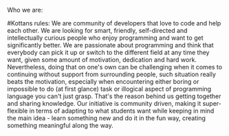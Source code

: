 Who we are:


#Kottans rules:
We are community of developers that love to code and help each other. 
We are looking for smart, friendly, self-directed and intellectually 
curious people who enjoy programming and want to get significantly better.
We are passionate about programming and think that everybody can pick it 
up or switch to the different field at any time they want, given some amount 
of motivation, dedication and hard work. Nevertheless, doing that on one's 
own can be challenging when it comes to continuing without support from 
surrounding people, such situation really beats the motivation, especially 
when encountering either boring or impossible to do (at first glance) task 
or illogical aspect of programming language you can't just grasp. That's the 
reason behind us getting together and sharing knowledge. Our initiative is 
community driven, making it super-flexible in terms of adapting to what students
want while keeping in mind the main idea - learn something new and do it in the 
fun way, creating something meaningful along the way.